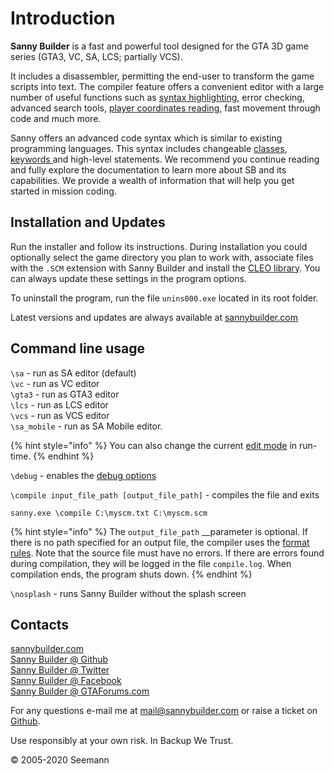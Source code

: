 # Introduction

**Sanny Builder** is a fast and powerful tool designed for the GTA 3D game series \(GTA3, VC, SA, LCS; partially VCS\).

It includes a disassembler, permitting the end-user to transform the game scripts into text. The compiler feature offers a convenient editor with a large number of useful functions such as [syntax highlighting](editor/options/syntax-highlighting.md), error checking, advanced search tools, [player coordinates reading](features.md#player-coordinates-management), fast movement through code and much more.

Sanny offers an advanced code syntax which is similar to existing programming languages. This syntax includes changeable [classes](coding/classes.md), [keywords ](coding/keywords.md)and high-level statements. We recommend you continue reading and fully explore the documentation to learn more about SB and its capabilities. We provide a wealth of information that will help you get started in mission coding.

## **Installation and Updates**

Run the installer and follow its instructions. During installation you could optionally select the game directory you plan to work with, associate files with the `.SCM` extension with Sanny Builder and install the [CLEO library](https://cleo.li).  You can always update these settings in the program options.

To uninstall the program, run the file `unins000.exe` located in its root folder.

Latest versions and updates are always available at [sannybuilder.com](https://sannybuilder.com/)

## Command line usage

`\sa` - run as SA editor \(default\)  
`\vc` - run as VC editor  
`\gta3` - run as GTA3 editor  
`\lcs` - run as LCS editor  
`\vcs` - run as VCS editor  
`\sa_mobile` - run as SA Mobile editor.

{% hint style="info" %}
You can also change the current [edit mode](edit-modes/) in run-time.
{% endhint %}

`\debug` - enables the [debug options](console.md#running-with-the-debug-parameter)  
  
`\compile input_file_path [output_file_path]` - compiles the file and exits

```text
sanny.exe \compile C:\myscm.txt C:\myscm.scm
```

{% hint style="info" %}
The `output_file_path` __parameter is optional. If there is no path specified for an output file, the compiler uses the [format rules](editor/options/formats.md#file-name-format). Note that the source file must have no errors. If there are errors found during compilation, they will be logged in the file `compile.log`. When compilation ends, the program shuts down.
{% endhint %}

`\nosplash` - runs Sanny Builder without the splash screen

## Contacts

[sannybuilder.com](https://sannybuilder.com/)  
[Sanny Builder @ Github](https://github.com/sannybuilder/dev/issues)  
[Sanny Builder @ Twitter](https://twitter.com/SannyBuilderDev)  
[Sanny Builder @ Facebook](https://facebook.com/SannyBuilder)  
[Sanny Builder @ GTAForums.com](http://gtaforums.com/index.php?showtopic=211077)

For any questions e-mail me at [mail@sannybuilder.com](mailto:mail@sannybuilder.com) or raise a ticket on [Github](https://github.com/sannybuilder/dev/issues).

Use responsibly at your own risk. In Backup We Trust.

© 2005-2020 Seemann

